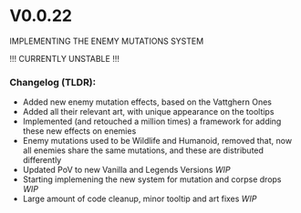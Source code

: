 # V0.0.22
IMPLEMENTING THE ENEMY MUTATIONS SYSTEM

!!! CURRENTLY UNSTABLE !!!

### Changelog (TLDR):

* Added new enemy mutation effects, based on the Vattghern Ones
* Added all their relevant art, with unique appearance on the tooltips
* Implemented (and retouched a million times) a framework for adding these new effects on enemies
* Enemy mutations used to be Wildlife and Humanoid, removed that, now all enemies share the same mutations, and these are distributed differently
* Updated PoV to new Vanilla and Legends Versions _WIP_
* Starting implemening the new system for mutation and corpse drops _WIP_
* Large amount of code cleanup, minor tooltip and art fixes _WIP_
